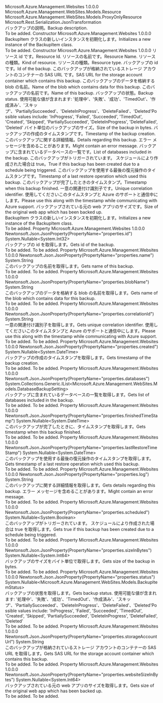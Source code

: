 <Type Name="BackupItem" FullName="Microsoft.Azure.Management.WebSites.Models.BackupItem">
  <TypeSignature Language="C#" Value="public class BackupItem : Microsoft.Azure.Management.WebSites.Models.ProxyOnlyResource" />
  <TypeSignature Language="ILAsm" Value=".class public auto ansi beforefieldinit BackupItem extends Microsoft.Azure.Management.WebSites.Models.ProxyOnlyResource" />
  <TypeSignature Language="DocId" Value="T:Microsoft.Azure.Management.WebSites.Models.BackupItem" />
  <TypeSignature Language="VB.NET" Value="Public Class BackupItem&#xA;Inherits ProxyOnlyResource" />
  <TypeSignature Language="F#" Value="type BackupItem = class&#xA;    inherit ProxyOnlyResource" />
  <AssemblyInfo>
    <AssemblyName>Microsoft.Azure.Management.Websites</AssemblyName>
    <AssemblyVersion>1.0.0.0</AssemblyVersion>
  </AssemblyInfo>
  <Base>
    <BaseTypeName>Microsoft.Azure.Management.WebSites.Models.Resource</BaseTypeName>
    <BaseTypeName FrameworkAlternate="azure-dotnet">Microsoft.Azure.Management.WebSites.Models.ProxyOnlyResource</BaseTypeName>
  </Base>
  <Interfaces />
  <Attributes>
    <Attribute>
      <AttributeName>Microsoft.Rest.Serialization.JsonTransformation</AttributeName>
    </Attribute>
  </Attributes>
  <Docs>
    <summary>
            <span data-ttu-id="0a971-101">バックアップの説明。</span><span class="sxs-lookup"><span data-stu-id="0a971-101">Backup description.</span></span>
            </summary>
    <remarks>To be added.</remarks>
  </Docs>
  <Members>
    <Member MemberName=".ctor">
      <MemberSignature Language="C#" Value="public BackupItem ();" />
      <MemberSignature Language="ILAsm" Value=".method public hidebysig specialname rtspecialname instance void .ctor() cil managed" />
      <MemberSignature Language="DocId" Value="M:Microsoft.Azure.Management.WebSites.Models.BackupItem.#ctor" />
      <MemberSignature Language="VB.NET" Value="Public Sub New ()" />
      <MemberType>Constructor</MemberType>
      <AssemblyInfo>
        <AssemblyName>Microsoft.Azure.Management.Websites</AssemblyName>
        <AssemblyVersion>1.0.0.0</AssemblyVersion>
      </AssemblyInfo>
      <Parameters />
      <Docs>
        <summary>
            <span data-ttu-id="0a971-102">BackupItem クラスの新しいインスタンスを初期化します。</span><span class="sxs-lookup"><span data-stu-id="0a971-102">Initializes a new instance of the BackupItem class.</span></span>
            </summary>
        <remarks>To be added.</remarks>
      </Docs>
    </Member>
    <Member MemberName=".ctor">
      <MemberSignature Language="C#" Value="public BackupItem (string id = null, string name = null, string kind = null, string type = null, Nullable&lt;int&gt; backupId = null, string storageAccountUrl = null, string blobName = null, string backupItemName = null, Nullable&lt;Microsoft.Azure.Management.WebSites.Models.BackupItemStatus&gt; status = null, Nullable&lt;long&gt; sizeInBytes = null, Nullable&lt;DateTime&gt; created = null, string log = null, System.Collections.Generic.IList&lt;Microsoft.Azure.Management.WebSites.Models.DatabaseBackupSetting&gt; databases = null, Nullable&lt;bool&gt; scheduled = null, Nullable&lt;DateTime&gt; lastRestoreTimeStamp = null, Nullable&lt;DateTime&gt; finishedTimeStamp = null, string correlationId = null, Nullable&lt;long&gt; websiteSizeInBytes = null);" />
      <MemberSignature Language="ILAsm" Value=".method public hidebysig specialname rtspecialname instance void .ctor(string id, string name, string kind, string type, valuetype System.Nullable`1&lt;int32&gt; backupId, string storageAccountUrl, string blobName, string backupItemName, valuetype System.Nullable`1&lt;valuetype Microsoft.Azure.Management.WebSites.Models.BackupItemStatus&gt; status, valuetype System.Nullable`1&lt;int64&gt; sizeInBytes, valuetype System.Nullable`1&lt;valuetype System.DateTime&gt; created, string log, class System.Collections.Generic.IList`1&lt;class Microsoft.Azure.Management.WebSites.Models.DatabaseBackupSetting&gt; databases, valuetype System.Nullable`1&lt;bool&gt; scheduled, valuetype System.Nullable`1&lt;valuetype System.DateTime&gt; lastRestoreTimeStamp, valuetype System.Nullable`1&lt;valuetype System.DateTime&gt; finishedTimeStamp, string correlationId, valuetype System.Nullable`1&lt;int64&gt; websiteSizeInBytes) cil managed" />
      <MemberSignature Language="DocId" Value="M:Microsoft.Azure.Management.WebSites.Models.BackupItem.#ctor(System.String,System.String,System.String,System.String,System.Nullable{System.Int32},System.String,System.String,System.String,System.Nullable{Microsoft.Azure.Management.WebSites.Models.BackupItemStatus},System.Nullable{System.Int64},System.Nullable{System.DateTime},System.String,System.Collections.Generic.IList{Microsoft.Azure.Management.WebSites.Models.DatabaseBackupSetting},System.Nullable{System.Boolean},System.Nullable{System.DateTime},System.Nullable{System.DateTime},System.String,System.Nullable{System.Int64})" />
      <MemberSignature Language="VB.NET" Value="Public Sub New (Optional id As String = null, Optional name As String = null, Optional kind As String = null, Optional type As String = null, Optional backupId As Nullable(Of Integer) = null, Optional storageAccountUrl As String = null, Optional blobName As String = null, Optional backupItemName As String = null, Optional status As Nullable(Of BackupItemStatus) = null, Optional sizeInBytes As Nullable(Of Long) = null, Optional created As Nullable(Of DateTime) = null, Optional log As String = null, Optional databases As IList(Of DatabaseBackupSetting) = null, Optional scheduled As Nullable(Of Boolean) = null, Optional lastRestoreTimeStamp As Nullable(Of DateTime) = null, Optional finishedTimeStamp As Nullable(Of DateTime) = null, Optional correlationId As String = null, Optional websiteSizeInBytes As Nullable(Of Long) = null)" />
      <MemberSignature Language="F#" Value="new Microsoft.Azure.Management.WebSites.Models.BackupItem : string * string * string * string * Nullable&lt;int&gt; * string * string * string * Nullable&lt;Microsoft.Azure.Management.WebSites.Models.BackupItemStatus&gt; * Nullable&lt;int64&gt; * Nullable&lt;DateTime&gt; * string * System.Collections.Generic.IList&lt;Microsoft.Azure.Management.WebSites.Models.DatabaseBackupSetting&gt; * Nullable&lt;bool&gt; * Nullable&lt;DateTime&gt; * Nullable&lt;DateTime&gt; * string * Nullable&lt;int64&gt; -&gt; Microsoft.Azure.Management.WebSites.Models.BackupItem" Usage="new Microsoft.Azure.Management.WebSites.Models.BackupItem (id, name, kind, type, backupId, storageAccountUrl, blobName, backupItemName, status, sizeInBytes, created, log, databases, scheduled, lastRestoreTimeStamp, finishedTimeStamp, correlationId, websiteSizeInBytes)" />
      <MemberType>Constructor</MemberType>
      <AssemblyInfo>
        <AssemblyName>Microsoft.Azure.Management.Websites</AssemblyName>
        <AssemblyVersion>1.0.0.0</AssemblyVersion>
      </AssemblyInfo>
      <Parameters>
        <Parameter Name="id" Type="System.String" />
        <Parameter Name="name" Type="System.String" />
        <Parameter Name="kind" Type="System.String" />
        <Parameter Name="type" Type="System.String" />
        <Parameter Name="backupId" Type="System.Nullable&lt;System.Int32&gt;" />
        <Parameter Name="storageAccountUrl" Type="System.String" />
        <Parameter Name="blobName" Type="System.String" />
        <Parameter Name="backupItemName" Type="System.String" />
        <Parameter Name="status" Type="System.Nullable&lt;Microsoft.Azure.Management.WebSites.Models.BackupItemStatus&gt;" />
        <Parameter Name="sizeInBytes" Type="System.Nullable&lt;System.Int64&gt;" />
        <Parameter Name="created" Type="System.Nullable&lt;System.DateTime&gt;" />
        <Parameter Name="log" Type="System.String" />
        <Parameter Name="databases" Type="System.Collections.Generic.IList&lt;Microsoft.Azure.Management.WebSites.Models.DatabaseBackupSetting&gt;" />
        <Parameter Name="scheduled" Type="System.Nullable&lt;System.Boolean&gt;" />
        <Parameter Name="lastRestoreTimeStamp" Type="System.Nullable&lt;System.DateTime&gt;" />
        <Parameter Name="finishedTimeStamp" Type="System.Nullable&lt;System.DateTime&gt;" />
        <Parameter Name="correlationId" Type="System.String" />
        <Parameter Name="websiteSizeInBytes" Type="System.Nullable&lt;System.Int64&gt;" />
      </Parameters>
      <Docs>
        <param name="id"><span data-ttu-id="0a971-103">リソース id です。</span><span class="sxs-lookup"><span data-stu-id="0a971-103">Resource Id.</span></span></param>
        <param name="name"><span data-ttu-id="0a971-104">リソースの名前です。</span><span class="sxs-lookup"><span data-stu-id="0a971-104">Resource Name.</span></span></param>
        <param name="kind"><span data-ttu-id="0a971-105">リソースの種類。</span><span class="sxs-lookup"><span data-stu-id="0a971-105">Kind of resource.</span></span></param>
        <param name="type"><span data-ttu-id="0a971-106">リソースの種類。</span><span class="sxs-lookup"><span data-stu-id="0a971-106">Resource type.</span></span></param>
        <param name="backupId"><span data-ttu-id="0a971-107">バックアップの id です。</span><span class="sxs-lookup"><span data-stu-id="0a971-107">Id of the backup.</span></span></param>
        <param name="storageAccountUrl"><span data-ttu-id="0a971-108">このバックアップが格納されているストレージ アカウントのコンテナーの SAS URL です。</span><span class="sxs-lookup"><span data-stu-id="0a971-108">SAS URL for the storage account container which contains this backup.</span></span></param>
        <param name="blobName"><span data-ttu-id="0a971-109">このバックアップのデータを格納する blob の名前。</span><span class="sxs-lookup"><span data-stu-id="0a971-109">Name of the blob which contains data for this backup.</span></span></param>
        <param name="backupItemName"><span data-ttu-id="0a971-110">このバックアップの名前です。</span><span class="sxs-lookup"><span data-stu-id="0a971-110">Name of this backup.</span></span></param>
        <param name="status"><span data-ttu-id="0a971-111">バックアップの状態。</span><span class="sxs-lookup"><span data-stu-id="0a971-111">Backup status.</span></span> <span data-ttu-id="0a971-112">使用可能な値が含まれます: '処理中'、'失敗'、'成功'、'TimedOut'、'作成済み'、'スキップ'、'PartiallySucceeded'、'DeleteInProgress'、'DeleteFailed'、'Deleted'</span><span class="sxs-lookup"><span data-stu-id="0a971-112">Possible values include: 'InProgress', 'Failed', 'Succeeded', 'TimedOut', 'Created', 'Skipped', 'PartiallySucceeded', 'DeleteInProgress', 'DeleteFailed', 'Deleted'</span></span></param>
        <param name="sizeInBytes"><span data-ttu-id="0a971-113">バイト単位のバックアップのサイズ。</span><span class="sxs-lookup"><span data-stu-id="0a971-113">Size of the backup in bytes.</span></span></param>
        <param name="created"><span data-ttu-id="0a971-114">バックアップの作成のタイムスタンプです。</span><span class="sxs-lookup"><span data-stu-id="0a971-114">Timestamp of the backup creation.</span></span></param>
        <param name="log"><span data-ttu-id="0a971-115">このバックアップに関する詳細情報。</span><span class="sxs-lookup"><span data-stu-id="0a971-115">Details regarding this backup.</span></span> <span data-ttu-id="0a971-116">エラー メッセージを含めることがあります。</span><span class="sxs-lookup"><span data-stu-id="0a971-116">Might contain an error message.</span></span></param>
        <param name="databases"><span data-ttu-id="0a971-117">バックアップに含まれているデータベースの一覧です。</span><span class="sxs-lookup"><span data-stu-id="0a971-117">List of databases included in the backup.</span></span></param>
        <param name="scheduled"><span data-ttu-id="0a971-118">このバックアップがトリガーされています。 スケジュールにより作成された場合は true。</span><span class="sxs-lookup"><span data-stu-id="0a971-118">True if this backup has been created due to a schedule being triggered.</span></span></param>
        <param name="lastRestoreTimeStamp"><span data-ttu-id="0a971-119">このバックアップを使用する最後の復元操作のタイムスタンプです。</span><span class="sxs-lookup"><span data-stu-id="0a971-119">Timestamp of a last restore operation which used this backup.</span></span></param>
        <param name="finishedTimeStamp"><span data-ttu-id="0a971-120">このバックアップが完了したときのタイムスタンプ。</span><span class="sxs-lookup"><span data-stu-id="0a971-120">Timestamp when this backup finished.</span></span></param>
        <param name="correlationId"><span data-ttu-id="0a971-121">一意の関連付け識別子です。</span><span class="sxs-lookup"><span data-stu-id="0a971-121">Unique correlation identifier.</span></span> <span data-ttu-id="0a971-122">使用してくださいこのタイムスタンプと Azure のサポートと通信中にします。</span><span class="sxs-lookup"><span data-stu-id="0a971-122">Please use this along with the timestamp while communicating with Azure support.</span></span></param>
        <param name="websiteSizeInBytes"><span data-ttu-id="0a971-123">バックアップされている元の web アプリのサイズです。</span><span class="sxs-lookup"><span data-stu-id="0a971-123">Size of the original web app which has been backed up.</span></span></param>
        <summary>
            <span data-ttu-id="0a971-124">BackupItem クラスの新しいインスタンスを初期化します。</span><span class="sxs-lookup"><span data-stu-id="0a971-124">Initializes a new instance of the BackupItem class.</span></span>
            </summary>
        <remarks>To be added.</remarks>
      </Docs>
    </Member>
    <Member MemberName="BackupId">
      <MemberSignature Language="C#" Value="public Nullable&lt;int&gt; BackupId { get; }" />
      <MemberSignature Language="ILAsm" Value=".property instance valuetype System.Nullable`1&lt;int32&gt; BackupId" />
      <MemberSignature Language="DocId" Value="P:Microsoft.Azure.Management.WebSites.Models.BackupItem.BackupId" />
      <MemberSignature Language="VB.NET" Value="Public ReadOnly Property BackupId As Nullable(Of Integer)" />
      <MemberSignature Language="F#" Value="member this.BackupId : Nullable&lt;int&gt;" Usage="Microsoft.Azure.Management.WebSites.Models.BackupItem.BackupId" />
      <MemberType>Property</MemberType>
      <AssemblyInfo>
        <AssemblyName>Microsoft.Azure.Management.Websites</AssemblyName>
        <AssemblyVersion>1.0.0.0</AssemblyVersion>
      </AssemblyInfo>
      <Attributes>
        <Attribute>
          <AttributeName>Newtonsoft.Json.JsonProperty(PropertyName="properties.id")</AttributeName>
        </Attribute>
      </Attributes>
      <ReturnValue>
        <ReturnType>System.Nullable&lt;System.Int32&gt;</ReturnType>
      </ReturnValue>
      <Docs>
        <summary>
            <span data-ttu-id="0a971-125">バックアップの id を取得します。</span><span class="sxs-lookup"><span data-stu-id="0a971-125">Gets id of the backup.</span></span>
            </summary>
        <value>To be added.</value>
        <remarks>To be added.</remarks>
      </Docs>
    </Member>
    <Member MemberName="BackupItemName">
      <MemberSignature Language="C#" Value="public string BackupItemName { get; }" />
      <MemberSignature Language="ILAsm" Value=".property instance string BackupItemName" />
      <MemberSignature Language="DocId" Value="P:Microsoft.Azure.Management.WebSites.Models.BackupItem.BackupItemName" />
      <MemberSignature Language="VB.NET" Value="Public ReadOnly Property BackupItemName As String" />
      <MemberSignature Language="F#" Value="member this.BackupItemName : string" Usage="Microsoft.Azure.Management.WebSites.Models.BackupItem.BackupItemName" />
      <MemberType>Property</MemberType>
      <AssemblyInfo>
        <AssemblyName>Microsoft.Azure.Management.Websites</AssemblyName>
        <AssemblyVersion>1.0.0.0</AssemblyVersion>
      </AssemblyInfo>
      <Attributes>
        <Attribute>
          <AttributeName>Newtonsoft.Json.JsonProperty(PropertyName="properties.name")</AttributeName>
        </Attribute>
      </Attributes>
      <ReturnValue>
        <ReturnType>System.String</ReturnType>
      </ReturnValue>
      <Docs>
        <summary>
            <span data-ttu-id="0a971-126">このバックアップの名前を取得します。</span><span class="sxs-lookup"><span data-stu-id="0a971-126">Gets name of this backup.</span></span>
            </summary>
        <value>To be added.</value>
        <remarks>To be added.</remarks>
      </Docs>
    </Member>
    <Member MemberName="BlobName">
      <MemberSignature Language="C#" Value="public string BlobName { get; }" />
      <MemberSignature Language="ILAsm" Value=".property instance string BlobName" />
      <MemberSignature Language="DocId" Value="P:Microsoft.Azure.Management.WebSites.Models.BackupItem.BlobName" />
      <MemberSignature Language="VB.NET" Value="Public ReadOnly Property BlobName As String" />
      <MemberSignature Language="F#" Value="member this.BlobName : string" Usage="Microsoft.Azure.Management.WebSites.Models.BackupItem.BlobName" />
      <MemberType>Property</MemberType>
      <AssemblyInfo>
        <AssemblyName>Microsoft.Azure.Management.Websites</AssemblyName>
        <AssemblyVersion>1.0.0.0</AssemblyVersion>
      </AssemblyInfo>
      <Attributes>
        <Attribute>
          <AttributeName>Newtonsoft.Json.JsonProperty(PropertyName="properties.blobName")</AttributeName>
        </Attribute>
      </Attributes>
      <ReturnValue>
        <ReturnType>System.String</ReturnType>
      </ReturnValue>
      <Docs>
        <summary>
            <span data-ttu-id="0a971-127">このバックアップのデータを格納する blob の名前を取得します。</span><span class="sxs-lookup"><span data-stu-id="0a971-127">Gets name of the blob which contains data for this backup.</span></span>
            </summary>
        <value>To be added.</value>
        <remarks>To be added.</remarks>
      </Docs>
    </Member>
    <Member MemberName="CorrelationId">
      <MemberSignature Language="C#" Value="public string CorrelationId { get; }" />
      <MemberSignature Language="ILAsm" Value=".property instance string CorrelationId" />
      <MemberSignature Language="DocId" Value="P:Microsoft.Azure.Management.WebSites.Models.BackupItem.CorrelationId" />
      <MemberSignature Language="VB.NET" Value="Public ReadOnly Property CorrelationId As String" />
      <MemberSignature Language="F#" Value="member this.CorrelationId : string" Usage="Microsoft.Azure.Management.WebSites.Models.BackupItem.CorrelationId" />
      <MemberType>Property</MemberType>
      <AssemblyInfo>
        <AssemblyName>Microsoft.Azure.Management.Websites</AssemblyName>
        <AssemblyVersion>1.0.0.0</AssemblyVersion>
      </AssemblyInfo>
      <Attributes>
        <Attribute>
          <AttributeName>Newtonsoft.Json.JsonProperty(PropertyName="properties.correlationId")</AttributeName>
        </Attribute>
      </Attributes>
      <ReturnValue>
        <ReturnType>System.String</ReturnType>
      </ReturnValue>
      <Docs>
        <summary>
            <span data-ttu-id="0a971-128">一意の関連付け識別子を取得します。</span><span class="sxs-lookup"><span data-stu-id="0a971-128">Gets unique correlation identifier.</span></span> <span data-ttu-id="0a971-129">使用してくださいこのタイムスタンプと Azure のサポートと通信中にします。</span><span class="sxs-lookup"><span data-stu-id="0a971-129">Please use this along with the timestamp while communicating with Azure support.</span></span>
            </summary>
        <value>To be added.</value>
        <remarks>To be added.</remarks>
      </Docs>
    </Member>
    <Member MemberName="Created">
      <MemberSignature Language="C#" Value="public Nullable&lt;DateTime&gt; Created { get; }" />
      <MemberSignature Language="ILAsm" Value=".property instance valuetype System.Nullable`1&lt;valuetype System.DateTime&gt; Created" />
      <MemberSignature Language="DocId" Value="P:Microsoft.Azure.Management.WebSites.Models.BackupItem.Created" />
      <MemberSignature Language="VB.NET" Value="Public ReadOnly Property Created As Nullable(Of DateTime)" />
      <MemberSignature Language="F#" Value="member this.Created : Nullable&lt;DateTime&gt;" Usage="Microsoft.Azure.Management.WebSites.Models.BackupItem.Created" />
      <MemberType>Property</MemberType>
      <AssemblyInfo>
        <AssemblyName>Microsoft.Azure.Management.Websites</AssemblyName>
        <AssemblyVersion>1.0.0.0</AssemblyVersion>
      </AssemblyInfo>
      <Attributes>
        <Attribute>
          <AttributeName>Newtonsoft.Json.JsonProperty(PropertyName="properties.created")</AttributeName>
        </Attribute>
      </Attributes>
      <ReturnValue>
        <ReturnType>System.Nullable&lt;System.DateTime&gt;</ReturnType>
      </ReturnValue>
      <Docs>
        <summary>
            <span data-ttu-id="0a971-130">バックアップの作成のタイムスタンプを取得します。</span><span class="sxs-lookup"><span data-stu-id="0a971-130">Gets timestamp of the backup creation.</span></span>
            </summary>
        <value>To be added.</value>
        <remarks>To be added.</remarks>
      </Docs>
    </Member>
    <Member MemberName="Databases">
      <MemberSignature Language="C#" Value="public System.Collections.Generic.IList&lt;Microsoft.Azure.Management.WebSites.Models.DatabaseBackupSetting&gt; Databases { get; }" />
      <MemberSignature Language="ILAsm" Value=".property instance class System.Collections.Generic.IList`1&lt;class Microsoft.Azure.Management.WebSites.Models.DatabaseBackupSetting&gt; Databases" />
      <MemberSignature Language="DocId" Value="P:Microsoft.Azure.Management.WebSites.Models.BackupItem.Databases" />
      <MemberSignature Language="VB.NET" Value="Public ReadOnly Property Databases As IList(Of DatabaseBackupSetting)" />
      <MemberSignature Language="F#" Value="member this.Databases : System.Collections.Generic.IList&lt;Microsoft.Azure.Management.WebSites.Models.DatabaseBackupSetting&gt;" Usage="Microsoft.Azure.Management.WebSites.Models.BackupItem.Databases" />
      <MemberType>Property</MemberType>
      <AssemblyInfo>
        <AssemblyName>Microsoft.Azure.Management.Websites</AssemblyName>
        <AssemblyVersion>1.0.0.0</AssemblyVersion>
      </AssemblyInfo>
      <Attributes>
        <Attribute>
          <AttributeName>Newtonsoft.Json.JsonProperty(PropertyName="properties.databases")</AttributeName>
        </Attribute>
      </Attributes>
      <ReturnValue>
        <ReturnType>System.Collections.Generic.IList&lt;Microsoft.Azure.Management.WebSites.Models.DatabaseBackupSetting&gt;</ReturnType>
      </ReturnValue>
      <Docs>
        <summary>
            <span data-ttu-id="0a971-131">バックアップに含まれているデータベースの一覧を取得します。</span><span class="sxs-lookup"><span data-stu-id="0a971-131">Gets list of databases included in the backup.</span></span>
            </summary>
        <value>To be added.</value>
        <remarks>To be added.</remarks>
      </Docs>
    </Member>
    <Member MemberName="FinishedTimeStamp">
      <MemberSignature Language="C#" Value="public Nullable&lt;DateTime&gt; FinishedTimeStamp { get; }" />
      <MemberSignature Language="ILAsm" Value=".property instance valuetype System.Nullable`1&lt;valuetype System.DateTime&gt; FinishedTimeStamp" />
      <MemberSignature Language="DocId" Value="P:Microsoft.Azure.Management.WebSites.Models.BackupItem.FinishedTimeStamp" />
      <MemberSignature Language="VB.NET" Value="Public ReadOnly Property FinishedTimeStamp As Nullable(Of DateTime)" />
      <MemberSignature Language="F#" Value="member this.FinishedTimeStamp : Nullable&lt;DateTime&gt;" Usage="Microsoft.Azure.Management.WebSites.Models.BackupItem.FinishedTimeStamp" />
      <MemberType>Property</MemberType>
      <AssemblyInfo>
        <AssemblyName>Microsoft.Azure.Management.Websites</AssemblyName>
        <AssemblyVersion>1.0.0.0</AssemblyVersion>
      </AssemblyInfo>
      <Attributes>
        <Attribute>
          <AttributeName>Newtonsoft.Json.JsonProperty(PropertyName="properties.finishedTimeStamp")</AttributeName>
        </Attribute>
      </Attributes>
      <ReturnValue>
        <ReturnType>System.Nullable&lt;System.DateTime&gt;</ReturnType>
      </ReturnValue>
      <Docs>
        <summary>
            <span data-ttu-id="0a971-132">このバックアップが完了したときに、タイムスタンプを取得します。</span><span class="sxs-lookup"><span data-stu-id="0a971-132">Gets timestamp when this backup finished.</span></span>
            </summary>
        <value>To be added.</value>
        <remarks>To be added.</remarks>
      </Docs>
    </Member>
    <Member MemberName="LastRestoreTimeStamp">
      <MemberSignature Language="C#" Value="public Nullable&lt;DateTime&gt; LastRestoreTimeStamp { get; }" />
      <MemberSignature Language="ILAsm" Value=".property instance valuetype System.Nullable`1&lt;valuetype System.DateTime&gt; LastRestoreTimeStamp" />
      <MemberSignature Language="DocId" Value="P:Microsoft.Azure.Management.WebSites.Models.BackupItem.LastRestoreTimeStamp" />
      <MemberSignature Language="VB.NET" Value="Public ReadOnly Property LastRestoreTimeStamp As Nullable(Of DateTime)" />
      <MemberSignature Language="F#" Value="member this.LastRestoreTimeStamp : Nullable&lt;DateTime&gt;" Usage="Microsoft.Azure.Management.WebSites.Models.BackupItem.LastRestoreTimeStamp" />
      <MemberType>Property</MemberType>
      <AssemblyInfo>
        <AssemblyName>Microsoft.Azure.Management.Websites</AssemblyName>
        <AssemblyVersion>1.0.0.0</AssemblyVersion>
      </AssemblyInfo>
      <Attributes>
        <Attribute>
          <AttributeName>Newtonsoft.Json.JsonProperty(PropertyName="properties.lastRestoreTimeStamp")</AttributeName>
        </Attribute>
      </Attributes>
      <ReturnValue>
        <ReturnType>System.Nullable&lt;System.DateTime&gt;</ReturnType>
      </ReturnValue>
      <Docs>
        <summary>
            <span data-ttu-id="0a971-133">このバックアップを使用する最後の復元操作のタイムスタンプを取得します。</span><span class="sxs-lookup"><span data-stu-id="0a971-133">Gets timestamp of a last restore operation which used this backup.</span></span>
            </summary>
        <value>To be added.</value>
        <remarks>To be added.</remarks>
      </Docs>
    </Member>
    <Member MemberName="Log">
      <MemberSignature Language="C#" Value="public string Log { get; }" />
      <MemberSignature Language="ILAsm" Value=".property instance string Log" />
      <MemberSignature Language="DocId" Value="P:Microsoft.Azure.Management.WebSites.Models.BackupItem.Log" />
      <MemberSignature Language="VB.NET" Value="Public ReadOnly Property Log As String" />
      <MemberSignature Language="F#" Value="member this.Log : string" Usage="Microsoft.Azure.Management.WebSites.Models.BackupItem.Log" />
      <MemberType>Property</MemberType>
      <AssemblyInfo>
        <AssemblyName>Microsoft.Azure.Management.Websites</AssemblyName>
        <AssemblyVersion>1.0.0.0</AssemblyVersion>
      </AssemblyInfo>
      <Attributes>
        <Attribute>
          <AttributeName>Newtonsoft.Json.JsonProperty(PropertyName="properties.log")</AttributeName>
        </Attribute>
      </Attributes>
      <ReturnValue>
        <ReturnType>System.String</ReturnType>
      </ReturnValue>
      <Docs>
        <summary>
            <span data-ttu-id="0a971-134">このバックアップに関する詳細情報を取得します。</span><span class="sxs-lookup"><span data-stu-id="0a971-134">Gets details regarding this backup.</span></span> <span data-ttu-id="0a971-135">エラー メッセージを含めることがあります。</span><span class="sxs-lookup"><span data-stu-id="0a971-135">Might contain an error message.</span></span>
            </summary>
        <value>To be added.</value>
        <remarks>To be added.</remarks>
      </Docs>
    </Member>
    <Member MemberName="Scheduled">
      <MemberSignature Language="C#" Value="public Nullable&lt;bool&gt; Scheduled { get; }" />
      <MemberSignature Language="ILAsm" Value=".property instance valuetype System.Nullable`1&lt;bool&gt; Scheduled" />
      <MemberSignature Language="DocId" Value="P:Microsoft.Azure.Management.WebSites.Models.BackupItem.Scheduled" />
      <MemberSignature Language="VB.NET" Value="Public ReadOnly Property Scheduled As Nullable(Of Boolean)" />
      <MemberSignature Language="F#" Value="member this.Scheduled : Nullable&lt;bool&gt;" Usage="Microsoft.Azure.Management.WebSites.Models.BackupItem.Scheduled" />
      <MemberType>Property</MemberType>
      <AssemblyInfo>
        <AssemblyName>Microsoft.Azure.Management.Websites</AssemblyName>
        <AssemblyVersion>1.0.0.0</AssemblyVersion>
      </AssemblyInfo>
      <Attributes>
        <Attribute>
          <AttributeName>Newtonsoft.Json.JsonProperty(PropertyName="properties.scheduled")</AttributeName>
        </Attribute>
      </Attributes>
      <ReturnValue>
        <ReturnType>System.Nullable&lt;System.Boolean&gt;</ReturnType>
      </ReturnValue>
      <Docs>
        <summary>
            <span data-ttu-id="0a971-136">このバックアップがトリガーされています。 スケジュールにより作成された場合は true を取得します。</span><span class="sxs-lookup"><span data-stu-id="0a971-136">Gets true if this backup has been created due to a schedule being triggered.</span></span>
            </summary>
        <value>To be added.</value>
        <remarks>To be added.</remarks>
      </Docs>
    </Member>
    <Member MemberName="SizeInBytes">
      <MemberSignature Language="C#" Value="public Nullable&lt;long&gt; SizeInBytes { get; }" />
      <MemberSignature Language="ILAsm" Value=".property instance valuetype System.Nullable`1&lt;int64&gt; SizeInBytes" />
      <MemberSignature Language="DocId" Value="P:Microsoft.Azure.Management.WebSites.Models.BackupItem.SizeInBytes" />
      <MemberSignature Language="VB.NET" Value="Public ReadOnly Property SizeInBytes As Nullable(Of Long)" />
      <MemberSignature Language="F#" Value="member this.SizeInBytes : Nullable&lt;int64&gt;" Usage="Microsoft.Azure.Management.WebSites.Models.BackupItem.SizeInBytes" />
      <MemberType>Property</MemberType>
      <AssemblyInfo>
        <AssemblyName>Microsoft.Azure.Management.Websites</AssemblyName>
        <AssemblyVersion>1.0.0.0</AssemblyVersion>
      </AssemblyInfo>
      <Attributes>
        <Attribute>
          <AttributeName>Newtonsoft.Json.JsonProperty(PropertyName="properties.sizeInBytes")</AttributeName>
        </Attribute>
      </Attributes>
      <ReturnValue>
        <ReturnType>System.Nullable&lt;System.Int64&gt;</ReturnType>
      </ReturnValue>
      <Docs>
        <summary>
            <span data-ttu-id="0a971-137">バックアップのサイズをバイト単位で取得します。</span><span class="sxs-lookup"><span data-stu-id="0a971-137">Gets size of the backup in bytes.</span></span>
            </summary>
        <value>To be added.</value>
        <remarks>To be added.</remarks>
      </Docs>
    </Member>
    <Member MemberName="Status">
      <MemberSignature Language="C#" Value="public Nullable&lt;Microsoft.Azure.Management.WebSites.Models.BackupItemStatus&gt; Status { get; }" />
      <MemberSignature Language="ILAsm" Value=".property instance valuetype System.Nullable`1&lt;valuetype Microsoft.Azure.Management.WebSites.Models.BackupItemStatus&gt; Status" />
      <MemberSignature Language="DocId" Value="P:Microsoft.Azure.Management.WebSites.Models.BackupItem.Status" />
      <MemberSignature Language="VB.NET" Value="Public ReadOnly Property Status As Nullable(Of BackupItemStatus)" />
      <MemberSignature Language="F#" Value="member this.Status : Nullable&lt;Microsoft.Azure.Management.WebSites.Models.BackupItemStatus&gt;" Usage="Microsoft.Azure.Management.WebSites.Models.BackupItem.Status" />
      <MemberType>Property</MemberType>
      <AssemblyInfo>
        <AssemblyName>Microsoft.Azure.Management.Websites</AssemblyName>
        <AssemblyVersion>1.0.0.0</AssemblyVersion>
      </AssemblyInfo>
      <Attributes>
        <Attribute>
          <AttributeName>Newtonsoft.Json.JsonProperty(PropertyName="properties.status")</AttributeName>
        </Attribute>
      </Attributes>
      <ReturnValue>
        <ReturnType>System.Nullable&lt;Microsoft.Azure.Management.WebSites.Models.BackupItemStatus&gt;</ReturnType>
      </ReturnValue>
      <Docs>
        <summary>
            <span data-ttu-id="0a971-138">バックアップの状態を取得します。</span><span class="sxs-lookup"><span data-stu-id="0a971-138">Gets backup status.</span></span> <span data-ttu-id="0a971-139">使用可能な値が含まれます: '処理中'、'失敗'、'成功'、'TimedOut'、'作成済み'、'スキップ'、'PartiallySucceeded'、'DeleteInProgress'、'DeleteFailed'、'Deleted'</span><span class="sxs-lookup"><span data-stu-id="0a971-139">Possible values include: 'InProgress', 'Failed', 'Succeeded', 'TimedOut', 'Created', 'Skipped', 'PartiallySucceeded', 'DeleteInProgress', 'DeleteFailed', 'Deleted'</span></span>
            </summary>
        <value>To be added.</value>
        <remarks>To be added.</remarks>
      </Docs>
    </Member>
    <Member MemberName="StorageAccountUrl">
      <MemberSignature Language="C#" Value="public string StorageAccountUrl { get; }" />
      <MemberSignature Language="ILAsm" Value=".property instance string StorageAccountUrl" />
      <MemberSignature Language="DocId" Value="P:Microsoft.Azure.Management.WebSites.Models.BackupItem.StorageAccountUrl" />
      <MemberSignature Language="VB.NET" Value="Public ReadOnly Property StorageAccountUrl As String" />
      <MemberSignature Language="F#" Value="member this.StorageAccountUrl : string" Usage="Microsoft.Azure.Management.WebSites.Models.BackupItem.StorageAccountUrl" />
      <MemberType>Property</MemberType>
      <AssemblyInfo>
        <AssemblyName>Microsoft.Azure.Management.Websites</AssemblyName>
        <AssemblyVersion>1.0.0.0</AssemblyVersion>
      </AssemblyInfo>
      <Attributes>
        <Attribute>
          <AttributeName>Newtonsoft.Json.JsonProperty(PropertyName="properties.storageAccountUrl")</AttributeName>
        </Attribute>
      </Attributes>
      <ReturnValue>
        <ReturnType>System.String</ReturnType>
      </ReturnValue>
      <Docs>
        <summary>
            <span data-ttu-id="0a971-140">このバックアップが格納されているストレージ アカウントのコンテナーの SAS URL を取得します。</span><span class="sxs-lookup"><span data-stu-id="0a971-140">Gets SAS URL for the storage account container which contains this backup.</span></span>
            </summary>
        <value>To be added.</value>
        <remarks>To be added.</remarks>
      </Docs>
    </Member>
    <Member MemberName="WebsiteSizeInBytes">
      <MemberSignature Language="C#" Value="public Nullable&lt;long&gt; WebsiteSizeInBytes { get; }" />
      <MemberSignature Language="ILAsm" Value=".property instance valuetype System.Nullable`1&lt;int64&gt; WebsiteSizeInBytes" />
      <MemberSignature Language="DocId" Value="P:Microsoft.Azure.Management.WebSites.Models.BackupItem.WebsiteSizeInBytes" />
      <MemberSignature Language="VB.NET" Value="Public ReadOnly Property WebsiteSizeInBytes As Nullable(Of Long)" />
      <MemberSignature Language="F#" Value="member this.WebsiteSizeInBytes : Nullable&lt;int64&gt;" Usage="Microsoft.Azure.Management.WebSites.Models.BackupItem.WebsiteSizeInBytes" />
      <MemberType>Property</MemberType>
      <AssemblyInfo>
        <AssemblyName>Microsoft.Azure.Management.Websites</AssemblyName>
        <AssemblyVersion>1.0.0.0</AssemblyVersion>
      </AssemblyInfo>
      <Attributes>
        <Attribute>
          <AttributeName>Newtonsoft.Json.JsonProperty(PropertyName="properties.websiteSizeInBytes")</AttributeName>
        </Attribute>
      </Attributes>
      <ReturnValue>
        <ReturnType>System.Nullable&lt;System.Int64&gt;</ReturnType>
      </ReturnValue>
      <Docs>
        <summary>
            <span data-ttu-id="0a971-141">バックアップされている元の web アプリのサイズを取得します。</span><span class="sxs-lookup"><span data-stu-id="0a971-141">Gets size of the original web app which has been backed up.</span></span>
            </summary>
        <value>To be added.</value>
        <remarks>To be added.</remarks>
      </Docs>
    </Member>
  </Members>
</Type>